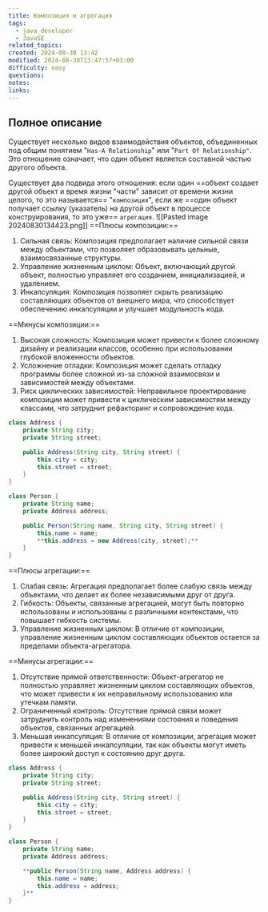 ```yaml
---
title: Композиция и агрегация
tags:
  - java_developer
  - JavaSE
related_topics: 
created: 2024-08-30 13:42
modified: 2024-08-30T13:47:57+03:00
difficulty: easy
questions: 
notes: 
links: 
---
```


## Полное описание
Существует несколько видов взаимодействия объектов, объединенных под общим понятием "`Has-A Relationship`" или "`Part Of Relationship"`. Это отношение означает, что один объект является составной частью другого объекта.

Существует два подвида этого отношения: если один ==объект создает другой объект и время жизни "части" зависит от времени жизни целого, то это называется== "`композиция`", если же ==один объект получает ссылку (указатель) на другой объект в процессе конструирования, то это уже== `агрегация`.
![[Pasted image 20240830134423.png]]
==Плюсы композиции:==

1. Сильная связь: Композиция предполагает наличие сильной связи между объектами, что позволяет образовывать цельные, взаимосвязанные структуры.
2. Управление жизненным циклом: Объект, включающий другой объект, полностью управляет его созданием, инициализацией, и удалением.
3. Инкапсуляция: Композиция позволяет скрыть реализацию составляющих объектов от внешнего мира, что способствует обеспечению инкапсуляции и улучшает модульность кода.

==Минусы композиции:==

1. Высокая сложность: Композиция может привести к более сложному дизайну и реализации классов, особенно при использовании глубокой вложенности объектов.
2. Усложнение отладки: Композиция может сделать отладку программы более сложной из-за сложной взаимосвязи и зависимостей между объектами.
3. Риск циклических зависимостей: Неправильное проектирование композиции может привести к циклическим зависимостям между классами, что затруднит рефакторинг и сопровождение кода.

```java
class Address {
    private String city;
    private String street;

    public Address(String city, String street) {
        this.city = city;
        this.street = street;
    }
}

class Person {
    private String name;
    private Address address;

    public Person(String name, String city, String street) {
        this.name = name;
        **this.address = new Address(city, street);**
    }
}
```

==Плюсы агрегации:==

1. Слабая связь: Агрегация предполагает более слабую связь между объектами, что делает их более независимыми друг от друга.
2. Гибкость: Объекты, связанные агрегацией, могут быть повторно использованы и использованы с различными контекстами, что повышает гибкость системы.
3. Управление жизненным циклом: В отличие от композиции, управление жизненным циклом составляющих объектов остается за пределами объекта-агрегатора.

==Минусы агрегации:==

1. Отсутствие прямой ответственности: Объект-агрегатор не полностью управляет жизненным циклом составляющих объектов, что может привести к их неправильному использованию или утечкам памяти.
2. Ограниченный контроль: Отсутствие прямой связи может затруднить контроль над изменениями состояния и поведения объектов, связанных агрегацией.
3. Меньшая инкапсуляция: В отличие от композиции, агрегация может привести к меньшей инкапсуляции, так как объекты могут иметь более широкий доступ к состоянию друг друга.

```java
class Address {
    private String city;
    private String street;

    public Address(String city, String street) {
        this.city = city;
        this.street = street;
    }
}

class Person {
    private String name;
    private Address address;

    **public Person(String name, Address address) {
        this.name = name;
        this.address = address;
    }**
}
```
